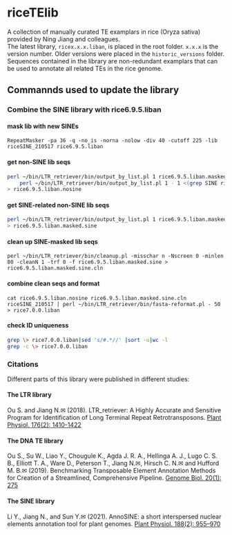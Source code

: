 # riceTElib
A collection of manually curated TE examplars in rice (Oryza sativa) provided by Ning Jiang and colleagues.  
The latest library, `ricex.x.x.liban`, is placed in the root folder. `x.x.x` is the version number. Older versions were placed in the `historic_versions` folder. Sequences contained in the library are non-redundant examplars that can be used to annotate all related TEs in the rice genome.  


## Commannds used to update the library

### Combine the SINE library with rice6.9.5.liban
#### mask lib with new SINEs
`RepeatMasker -pa 36 -q -no_is -norna -nolow -div 40 -cutoff 225 -lib riceSINE_210517 rice6.9.5.liban`

#### get non-SINE lib seqs
```bash
perl ~/bin/LTR_retriever/bin/output_by_list.pl 1 rice6.9.5.liban.masked 1 <(awk '{print $5}' rice6.9.5.liban.out) -FA -ex | \
	perl ~/bin/LTR_retriever/bin/output_by_list.pl 1 - 1 <(grep SINE rice6.9.5.liban) -FA -ex \
> rice6.9.5.liban.nosine
```

#### get SINE-related non-SINE lib seqs
```bash
perl ~/bin/LTR_retriever/bin/output_by_list.pl 1 rice6.9.5.liban.masked 1 <(awk '{print $5}' rice6.9.5.liban.out|grep -v SINE) -FA \
> rice6.9.5.liban.masked.sine
```

#### clean up SINE-masked lib seqs
`perl ~/bin/LTR_retriever/bin/cleanup.pl -misschar n -Nscreen 0 -minlen 80 -cleanN 1 -trf 0 -f rice6.9.5.liban.masked.sine > rice6.9.5.liban.masked.sine.cln`

#### combine clean seqs and format
`cat rice6.9.5.liban.nosine rice6.9.5.liban.masked.sine.cln riceSINE_210517 | perl ~/bin/LTR_retriever/bin/fasta-reformat.pl - 50 > rice7.0.0.liban`

#### check ID uniqueness
```bash
grep \> rice7.0.0.liban|sed 's/#.*//' |sort -u|wc -l
grep -c \> rice7.0.0.liban
```


### Citations
Different parts of this library were published in different studies:

#### The LTR library
Ou S. and Jiang N.✉ (2018). LTR_retriever: A Highly Accurate and Sensitive Program for Identification of Long Terminal Repeat Retrotransposons. [Plant Physiol. 176(2): 1410-1422](http://www.plantphysiol.org/content/176/2/1410)

#### The DNA TE library
Ou S., Su W., Liao Y., Chougule K., Agda J. R. A., Hellinga A. J., Lugo C. S. B., Elliott T. A., Ware D., Peterson T., Jiang N.✉, Hirsch C. N.✉ and Hufford M. B.✉ (2019). Benchmarking Transposable Element Annotation Methods for Creation of a Streamlined, Comprehensive Pipeline. [Genome Biol. 20(1): 275](https://genomebiology.biomedcentral.com/articles/10.1186/s13059-019-1905-y)

#### The SINE library
Li Y., Jiang N., and Sun Y.✉ (2021). AnnoSINE: a short interspersed nuclear elements annotation tool for plant genomes. [Plant Physiol. 188(2): 955–970](https://academic.oup.com/plphys/article/188/2/955/6430992)

